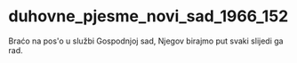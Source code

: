 # duhovne_pjesme_novi_sad_1966_152
Braćo na pos'o u službi Gospodnjoj sad, Njegov birajmo put svaki slijedi ga rad.